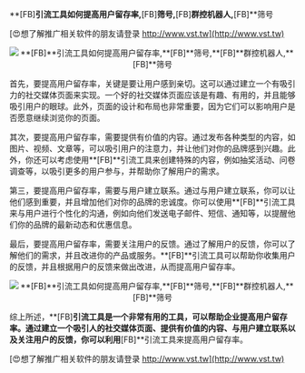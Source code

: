 **[FB]**引流工具如何提高用户留存率,**[FB]**筛号,**[FB]**群控机器人,**[FB]**筛号

[😍想了解推广相关软件的朋友请登录 http://www.vst.tw](http://www.vst.tw)

 <center><img src="https://vst.tw/MP4/tuiguang/png/5.png" alt="**[FB]**引流工具如何提高用户留存率,**[FB]**筛号,**[FB]**群控机器人,**[FB]**筛号"></center>

首先，要提高用户留存率，关键是要让用户感到亲切。这可以通过建立一个有吸引力的社交媒体页面来实现。一个好的社交媒体页面应该是有趣、有用的，并且能够吸引用户的眼球。此外，页面的设计和布局也非常重要，因为它们可以影响用户是否愿意继续浏览你的页面。

其次，要提高用户留存率，需要提供有价值的内容。通过发布各种类型的内容，如图片、视频、文章等，可以吸引用户的注意力，并让他们对你的品牌感到兴趣。此外，你还可以考虑使用**[FB]**引流工具来创建特殊的内容，例如抽奖活动、问卷调查等，以吸引更多的用户参与，并帮助你了解用户的需求。

第三，要提高用户留存率，需要与用户建立联系。通过与用户建立联系，你可以让他们感到重要，并且增加他们对你的品牌的忠诚度。你可以使用**[FB]**引流工具来与用户进行个性化的沟通，例如向他们发送电子邮件、短信、通知等，以提醒他们你的品牌的最新动态和优惠信息。

最后，要提高用户留存率，需要关注用户的反馈。通过了解用户的反馈，你可以了解他们的需求，并且改进你的产品或服务。**[FB]**引流工具可以帮助你收集用户的反馈，并且根据用户的反馈来做出改进，从而提高用户留存率。

 <center><img src="https://vst.tw/MP4/tuiguang/png/2.png" alt="**[FB]**引流工具如何提高用户留存率,**[FB]**筛号,**[FB]**群控机器人,**[FB]**筛号"></center>

综上所述，**[FB]**引流工具是一个非常有用的工具，可以帮助企业提高用户留存率。通过建立一个吸引人的社交媒体页面、提供有价值的内容、与用户建立联系以及关注用户的反馈，你可以利用**[FB]**引流工具来提高用户留存率。

[😍想了解推广相关软件的朋友请登录 http://www.vst.tw](http://www.vst.tw)



